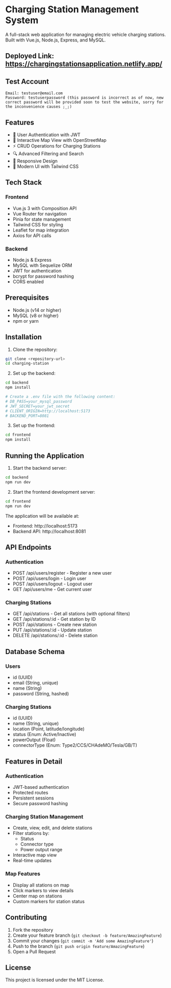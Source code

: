 # Charging Station Management System

A full-stack web application for managing electric vehicle charging stations. Built with Vue.js, Node.js, Express, and MySQL.

## Deployed Link: https://chargingstationsapplication.netlify.app/

## Test Account
```
Email: testuser@email.com
Password: testuserpassword (this password is incorrect as of now, new correct password will be provided soon to test the website, sorry for the inconvenience causes ;_;) 
```

## Features

- 🔐 User Authentication with JWT
- 📍 Interactive Map View with OpenStreetMap
- ⚡ CRUD Operations for Charging Stations
- 🔍 Advanced Filtering and Search
- 📱 Responsive Design
- 🎨 Modern UI with Tailwind CSS

## Tech Stack

### Frontend
- Vue.js 3 with Composition API
- Vue Router for navigation
- Pinia for state management
- Tailwind CSS for styling
- Leaflet for map integration
- Axios for API calls

### Backend
- Node.js & Express
- MySQL with Sequelize ORM
- JWT for authentication
- bcrypt for password hashing
- CORS enabled

## Prerequisites

- Node.js (v14 or higher)
- MySQL (v8 or higher)
- npm or yarn

## Installation

1. Clone the repository:
```bash
git clone <repository-url>
cd charging-station
```

2. Set up the backend:
```bash
cd backend
npm install

# Create a .env file with the following content:
# DB_PASS=your_mysql_password
# JWT_SECRET=your_jwt_secret
# CLIENT_ORIGIN=http://localhost:5173
# BACKEND_PORT=8081
```

3. Set up the frontend:
```bash
cd frontend
npm install
```

## Running the Application

1. Start the backend server:
```bash
cd backend
npm run dev
```

2. Start the frontend development server:
```bash
cd frontend
npm run dev
```

The application will be available at:
- Frontend: http://localhost:5173
- Backend API: http://localhost:8081

## API Endpoints

### Authentication
- POST /api/users/register - Register a new user
- POST /api/users/login - Login user
- POST /api/users/logout - Logout user
- GET /api/users/me - Get current user

### Charging Stations
- GET /api/stations - Get all stations (with optional filters)
- GET /api/stations/:id - Get station by ID
- POST /api/stations - Create new station
- PUT /api/stations/:id - Update station
- DELETE /api/stations/:id - Delete station

## Database Schema

### Users
- id (UUID)
- email (String, unique)
- name (String)
- password (String, hashed)

### Charging Stations
- id (UUID)
- name (String, unique)
- location (Point, latitude/longitude)
- status (Enum: Active/Inactive)
- powerOutput (Float)
- connectorType (Enum: Type2/CCS/CHAdeMO/Tesla/GB/T)

## Features in Detail

### Authentication
- JWT-based authentication
- Protected routes
- Persistent sessions
- Secure password hashing

### Charging Station Management
- Create, view, edit, and delete stations
- Filter stations by:
  - Status
  - Connector type
  - Power output range
- Interactive map view
- Real-time updates

### Map Features
- Display all stations on map
- Click markers to view details
- Center map on stations
- Custom markers for station status

## Contributing

1. Fork the repository
2. Create your feature branch (`git checkout -b feature/AmazingFeature`)
3. Commit your changes (`git commit -m 'Add some AmazingFeature'`)
4. Push to the branch (`git push origin feature/AmazingFeature`)
5. Open a Pull Request

## License

This project is licensed under the MIT License. 
